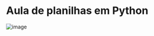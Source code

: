 # Aula de planilhas em Python
![image](https://github.com/user-attachments/assets/8403ea52-5cb2-467d-99a4-71d9512e3151)
